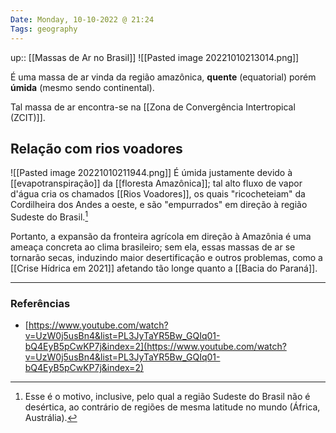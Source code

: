```yaml
---
Date: Monday, 10-10-2022 @ 21:24
Tags: geography
---
```

up:: [[Massas de Ar no Brasil]]
![[Pasted image 20221010213014.png]]

É uma massa de ar vinda da região amazônica, **quente** (equatorial) porém **úmida** (mesmo sendo continental).

Tal massa de ar encontra-se na [[Zona de Convergência Intertropical (ZCIT)]].

## Relação com rios voadores
![[Pasted image 20221010211944.png]]
É úmida justamente devido à [[evapotranspiração]] da [[floresta Amazônica]]; tal alto fluxo de vapor d'água cria os chamados [[Rios Voadores]], os quais "ricocheteiam" da Cordilheira dos Andes a oeste, e são "empurrados" em direção à região Sudeste do Brasil.[^1]

Portanto, a expansão da fronteira agrícola em direção à Amazônia é uma ameaça concreta ao clima brasileiro; sem ela, essas massas de ar se tornarão secas, induzindo maior desertificação e outros problemas, como a [[Crise Hídrica em 2021]] afetando tão longe quanto a [[Bacia do Paraná]].

---
### Referências
- [https://www.youtube.com/watch?v=UzW0j5usBn4&list=PL3JyTaYR5Bw_GQIq01-bQ4EyB5pCwKP7j&index=2](https://www.youtube.com/watch?v=UzW0j5usBn4&list=PL3JyTaYR5Bw_GQIq01-bQ4EyB5pCwKP7j&index=2)

[^1]: Esse é o motivo, inclusive, pelo qual a região Sudeste do Brasil não é desértica, ao contrário de regiões de mesma latitude no mundo (África, Austrália).